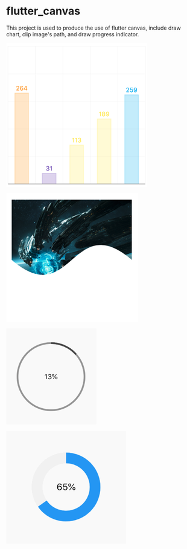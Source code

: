 # flutter_canvas

This project is used to produce the use of flutter canvas, include draw chart, clip image's path, and draw progress indicator.

![](./git_images/draw_chart.png)

![](./git_images/clip_path.png)

![](./git_images/progress_indicator_1.png)

![](./git_images/progress_indicator_2.gif)

